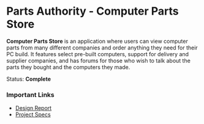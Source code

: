 # Parts Authority - Computer Parts Store

**Computer Parts Store** is an application where users can view computer parts from many different companies and order anything they need for their PC build. It features select pre-built computers, support for delivery and supplier companies, and has forums for those who wish to talk about the parts they bought and the computers they made.

Status: **Complete**

### Important Links
- [Design Report](https://github.com/AshKhanNY/SoftwareEngineering/blob/main/Parts%20Authority%20-%20Design%20Report.pdf)
- [Project Specs](https://github.com/AshKhanNY/SoftwareEngineering/blob/main/Parts%20Authority%20-%20Project%20Specs.pdf)

